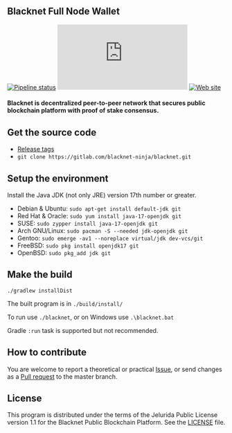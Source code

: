 ## Blacknet Full Node Wallet

[![Pipeline status][]](https://gitlab.com/blacknet-ninja/blacknet/pipelines)
[![Web chat][]](https://app.element.io/#/room/#blacknet-space:matrix.org)
[![Web site][]](https://blacknet.ninja)

#### Blacknet is decentralized peer-to-peer network that secures public blockchain platform with proof of stake consensus.

## Get the source code

- [Release tags][]
- `git clone https://gitlab.com/blacknet-ninja/blacknet.git`

## Setup the environment

Install the Java JDK (not only JRE) version 17th number or greater.

- Debian & Ubuntu: `sudo apt-get install default-jdk git`
- Red Hat & Oracle: `sudo yum install java-17-openjdk git`
- SUSE: `sudo zypper install java-17-openjdk git`
- Arch GNU/Linux: `sudo pacman -S --needed jdk-openjdk git`
- Gentoo: `sudo emerge -av1 --noreplace virtual/jdk dev-vcs/git`
- FreeBSD: `sudo pkg install openjdk17 git`
- OpenBSD: `sudo pkg_add jdk git`

## Make the build

```
./gradlew installDist
```

The built program is in `./build/install/`

To run use `./blacknet`, or on Windows use `.\blacknet.bat`

Gradle `:run` task is supported but not recommended.

## How to contribute

You are welcome to report a theoretical or practical [Issue][],
or send changes as a [Pull request][] to the master branch.

## License

This program is distributed under the terms of the Jelurida Public License
version 1.1 for the Blacknet Public Blockchain Platform. See the [LICENSE][] file.

[Issue]: https://gitlab.com/blacknet-ninja/blacknet/issues
[LICENSE]: https://gitlab.com/blacknet-ninja/blacknet/-/blob/master/LICENSE.txt
[Pipeline status]: https://gitlab.com/blacknet-ninja/blacknet/badges/master/pipeline.svg
[Pull request]: https://gitlab.com/blacknet-ninja/blacknet/-/merge_requests
[Release tags]: https://gitlab.com/blacknet-ninja/blacknet/-/tags
[Web chat]: https://img.shields.io/matrix/blacknet:matrix.org
[Web site]: https://img.shields.io/website?url=https%3A%2F%2Fblacknet.ninja

